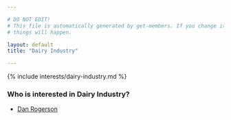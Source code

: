 ```yaml
---

# DO NOT EDIT!
# This file is automatically generated by get-members. If you change it, bad
# things will happen.

layout: default
title: "Dairy Industry"

---
```


{% include interests/dairy-industry.md %}

### Who is interested in Dairy Industry?


* [Dan Rogerson](../members/dan-rogerson.html)
